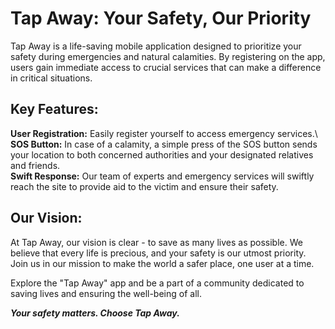 # Tap Away: Your Safety, Our Priority

Tap Away is a life-saving mobile application designed to prioritize your safety during emergencies and natural calamities. By registering on the app, users gain immediate access to crucial services that can make a difference in critical situations.

## Key Features:

**User Registration:** Easily register yourself to access emergency services.\\
**SOS Button:** In case of a calamity, a simple press of the SOS button sends your location to both concerned authorities and your designated relatives and friends.\
**Swift Response:** Our team of experts and emergency services will swiftly reach the site to provide aid to the victim and ensure their safety.

## Our Vision:

At Tap Away, our vision is clear - to save as many lives as possible. We believe that every life is precious, and your safety is our utmost priority. Join us in our mission to make the world a safer place, one user at a time.

Explore the "Tap Away" app and be a part of a community dedicated to saving lives and ensuring the well-being of all.

***Your safety matters. Choose Tap Away.***

